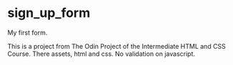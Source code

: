 # sign_up_form
My first form.

This is a project from The Odin Project of the Intermediate HTML and CSS Course. 
There assets, html and css. No validation on javascript. 
